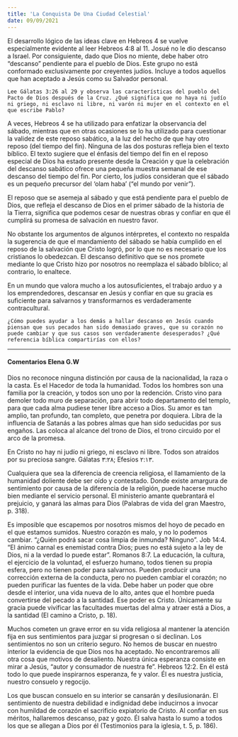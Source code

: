 ```yaml
---
title: 'La Conquista De Una Ciudad Celestial'
date: 09/09/2021
---
```


El desarrollo lógico de las ideas clave en Hebreos 4 se vuelve especialmente evidente al leer Hebreos 4:8 al 11. Josué no le dio descanso a Israel. Por consiguiente, dado que Dios no miente, debe haber otro “descanso” pendiente para el pueblo de Dios. Este grupo no está conformado exclusivamente por creyentes judíos. Incluye a todos aquellos que han aceptado a Jesús como su Salvador personal.

`Lee Gálatas 3:26 al 29 y observa las características del pueblo del Pacto de Dios después de la Cruz. ¿Qué significa que no haya ni judío ni griego, ni esclavo ni libre, ni varón ni mujer en el contexto en el que escribe Pablo?`

A veces, Hebreos 4 se ha utilizado para enfatizar la observancia del sábado, mientras que en otras ocasiones se lo ha utilizado para cuestionar la validez de este reposo sabático, a la luz del hecho de que hay otro reposo (del tiempo del fin). Ninguna de las dos posturas refleja bien el texto bíblico. El texto sugiere que el énfasis del tiempo del fin en el reposo especial de Dios ha estado presente desde la Creación y que la celebración del descanso sabático ofrece una pequeña muestra semanal de ese descanso del tiempo del fin. Por cierto, los judíos consideran que el sábado es un pequeño precursor del ‘olam haba’ (“el mundo por venir”).

El reposo que se asemeja al sábado y que está pendiente para el pueblo de Dios, que refleja el descanso de Dios en el primer sábado de la historia de la Tierra, significa que podemos cesar de nuestras obras y confiar en que él cumplirá su promesa de salvación en nuestro favor.

No obstante los argumentos de algunos intérpretes, el contexto no respalda la sugerencia de que el mandamiento del sábado se había cumplido en el reposo de la salvación que Cristo logró, por lo que no es necesario que los cristianos lo obedezcan. El descanso definitivo que se nos promete mediante lo que Cristo hizo por nosotros no reemplaza el sábado bíblico; al contrario, lo enaltece.

En un mundo que valora mucho a los autosuficientes, el trabajo arduo y a los emprendedores, descansar en Jesús y confiar en que su gracia es suficiente para salvarnos y transformarnos es verdaderamente contracultural.

`¿Cómo puedes ayudar a los demás a hallar descanso en Jesús cuando piensan que sus pecados han sido demasiado graves, que su corazón no puede cambiar y que sus casos son verdaderamente desesperados? ¿Qué referencia bíblica compartirías con ellos?`

---

#### Comentarios Elena G.W

Dios no reconoce ninguna distinción por causa de la nacionalidad, la raza o la casta. Es el Hacedor de toda la humanidad. Todos los hombres son una familia por la creación, y todos son uno por la redención. Cristo vino para demoler todo muro de separación, para abrir todo departamento del templo, para que cada alma pudiese tener libre acceso a Dios. Su amor es tan amplio, tan profundo, tan completo, que penetra por doquiera. Libra de la influencia de Satanás a las pobres almas que han sido seducidas por sus engaños. Las coloca al alcance del trono de Dios, el trono circuido por el arco de la promesa.

En Cristo no hay ni judío ni griego, ni esclavo ni libre. Todos son atraídos por su preciosa sangre. Gálatas ٣:٢٨; Efesios ٢:١٣.

Cualquiera que sea la diferencia de creencia religiosa, el llamamiento de la humanidad doliente debe ser oído y contestado. Donde existe amargura de sentimiento por causa de la diferencia de la religión, puede hacerse mucho bien mediante el servicio personal. El ministerio amante quebrantará el prejuicio, y ganará las almas para Dios (Palabras de vida del gran Maestro, p. 318).

Es imposible que escapemos por nosotros mismos del hoyo de pecado en el que estamos sumidos. Nuestro corazón es malo, y no lo podemos cambiar. “¿Quién podrá sacar cosa limpia de inmunda? Ninguno”. Job 14:4. “El ánimo carnal es enemistad contra Dios; pues no está sujeto a la ley de Dios, ni a la verdad lo puede estar”. Romanos 8:7. La educación, la cultura, el ejercicio de la voluntad, el esfuerzo humano, todos tienen su propia esfera, pero no tienen poder para salvarnos. Pueden producir una corrección externa de la conducta, pero no pueden cambiar el corazón; no pueden purificar las fuentes de la vida. Debe haber un poder que obre desde el interior, una vida nueva de lo alto, antes que el hombre pueda convertirse del pecado a la santidad. Ese poder es Cristo. Únicamente su gracia puede vivificar las facultades muertas del alma y atraer está a Dios, a la santidad (El camino a Cristo, p. 18).

Muchos cometen un grave error en su vida religiosa al mantener la atención fija en sus sentimientos para juzgar si progresan o si declinan. Los sentimientos no son un criterio seguro. No hemos de buscar en nuestro interior la evidencia de que Dios nos ha aceptado. No encontraremos allí otra cosa que motivos de desaliento. Nuestra única esperanza consiste en mirar a Jesús, “autor y consumador de nuestra fe”. Hebreos 12:2. En él está todo lo que puede inspirarnos esperanza, fe y valor. Él es nuestra justicia, nuestro consuelo y regocijo.

Los que buscan consuelo en su interior se cansarán y desilusionarán. El sentimiento de nuestra debilidad e indignidad debe inducirnos a invocar con humildad de corazón el sacrificio expiatorio de Cristo. Al confiar en sus méritos, hallaremos descanso, paz y gozo. Él salva hasta lo sumo a todos los que se allegan a Dios por él (Testimonios para la iglesia, t. 5, p. 186).